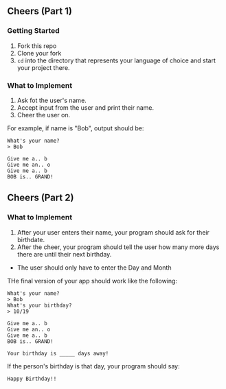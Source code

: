 ## Cheers (Part 1)

### Getting Started

1. Fork this repo
2. Clone your fork
3. `cd` into the directory that represents your language of choice and start your project there.


### What to Implement
1. Ask fot the user's name.
2. Accept input from the user and print their name.
3. Cheer the user on.

For example, if name is "Bob", output should be:

```shell
What's your name?
> Bob

Give me a.. b
Give me an.. o
Give me a.. b
BOB is.. GRAND!
```

## Cheers (Part 2)

### What to Implement
1. After your user enters their name, your program should ask for their birthdate.
2. After the cheer, your program should tell the user how many more days there are until their next birthday.
  - The user should only have to enter the Day and Month

THe final version of your app should work like the following:


```shell
What's your name?
> Bob
What's your birthday?
> 10/19

Give me a.. b
Give me an.. o
Give me a.. b
BOB is.. GRAND!

Your birthday is _____ days away!
```

If the person's birthday is that day, your program should say:

```shell
Happy Birthday!!
```

